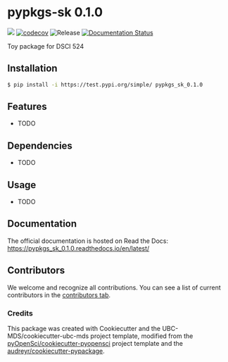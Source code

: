 # pypkgs-sk 0.1.0 

![](https://github.com/sukh2929/pypkgs_sk_0.1.0/workflows/build/badge.svg) [![codecov](https://codecov.io/gh/sukh2929/pypkgs_sk_0.1.0/branch/main/graph/badge.svg)](https://codecov.io/gh/sukh2929/pypkgs_sk_0.1.0) ![Release](https://github.com/sukh2929/pypkgs_sk_0.1.0/workflows/Release/badge.svg) [![Documentation Status](https://readthedocs.org/projects/pypkgs_sk_0.1.0/badge/?version=latest)](https://pypkgs_sk_0.1.0.readthedocs.io/en/latest/?badge=latest)

Toy package for DSCI 524

## Installation

```bash
$ pip install -i https://test.pypi.org/simple/ pypkgs_sk_0.1.0
```

## Features

- TODO

## Dependencies

- TODO

## Usage

- TODO

## Documentation

The official documentation is hosted on Read the Docs: https://pypkgs_sk_0.1.0.readthedocs.io/en/latest/

## Contributors

We welcome and recognize all contributions. You can see a list of current contributors in the [contributors tab](https://github.com/sukh2929/pypkgs_sk_0.1.0/graphs/contributors).

### Credits

This package was created with Cookiecutter and the UBC-MDS/cookiecutter-ubc-mds project template, modified from the [pyOpenSci/cookiecutter-pyopensci](https://github.com/pyOpenSci/cookiecutter-pyopensci) project template and the [audreyr/cookiecutter-pypackage](https://github.com/audreyr/cookiecutter-pypackage).
